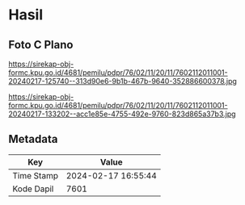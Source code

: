 # Hasil

## Foto C Plano

https://sirekap-obj-formc.kpu.go.id/4681/pemilu/pdpr/76/02/11/20/11/7602112011001-20240217-125740--313d90e6-9b1b-467b-9640-352886600378.jpg

https://sirekap-obj-formc.kpu.go.id/4681/pemilu/pdpr/76/02/11/20/11/7602112011001-20240217-133202--acc1e85e-4755-492e-9760-823d865a37b3.jpg


## Metadata

| Key        | Value               |
| ---------- | ------------------- |
| Time Stamp | 2024-02-17 16:55:44 |
| Kode Dapil | 7601                |



